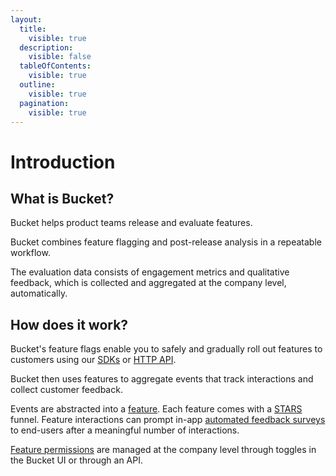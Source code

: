 ```yaml
---
layout:
  title:
    visible: true
  description:
    visible: false
  tableOfContents:
    visible: true
  outline:
    visible: true
  pagination:
    visible: true
---
```


# Introduction

## What is Bucket?

Bucket helps product teams release and evaluate features.&#x20;

Bucket combines feature flagging and post-release analysis in a repeatable workflow.&#x20;

The evaluation data consists of engagement metrics and qualitative feedback, which is collected and aggregated at the company level, automatically.

## How does it work?

Bucket's feature flags enable you to safely and gradually roll out features to customers using our [SDKs](quickstart/supported-languages-frameworks/) or [HTTP API](api/http-api.md).

Bucket then uses features to aggregate events that track interactions and collect customer feedback.&#x20;

Events are abstracted into a [feature](introduction/concepts/archived-feature.md). Each feature comes with a [STARS](introduction/concepts/stars.md) funnel. Feature interactions can prompt in-app [automated feedback surveys](product-handbook/feature-analysis/automated-feedback-surveys.md) to end-users after a meaningful number of interactions.

[Feature permissions](product-handbook/permissions-management.md) are managed at the company level through toggles in the Bucket UI or through an API. &#x20;

